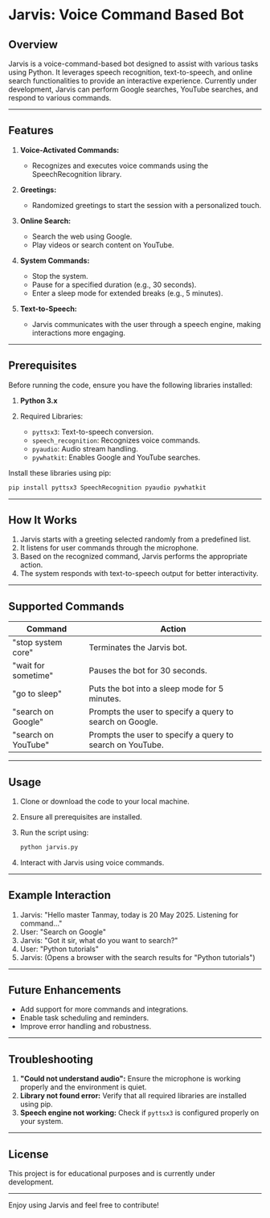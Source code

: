 # Jarvis: Voice Command Based Bot

## Overview

Jarvis is a voice-command-based bot designed to assist with various tasks using Python. It leverages speech recognition, text-to-speech, and online search functionalities to provide an interactive experience. Currently under development, Jarvis can perform Google searches, YouTube searches, and respond to various commands.

---

## Features

1. **Voice-Activated Commands:**

   * Recognizes and executes voice commands using the SpeechRecognition library.
2. **Greetings:**

   * Randomized greetings to start the session with a personalized touch.
3. **Online Search:**

   * Search the web using Google.
   * Play videos or search content on YouTube.
4. **System Commands:**

   * Stop the system.
   * Pause for a specified duration (e.g., 30 seconds).
   * Enter a sleep mode for extended breaks (e.g., 5 minutes).
5. **Text-to-Speech:**

   * Jarvis communicates with the user through a speech engine, making interactions more engaging.

---

## Prerequisites

Before running the code, ensure you have the following libraries installed:

1. **Python 3.x**
2. Required Libraries:

   * `pyttsx3`: Text-to-speech conversion.
   * `speech_recognition`: Recognizes voice commands.
   * `pyaudio`: Audio stream handling.
   * `pywhatkit`: Enables Google and YouTube searches.

Install these libraries using pip:

```bash
pip install pyttsx3 SpeechRecognition pyaudio pywhatkit
```

---

## How It Works

1. Jarvis starts with a greeting selected randomly from a predefined list.
2. It listens for user commands through the microphone.
3. Based on the recognized command, Jarvis performs the appropriate action.
4. The system responds with text-to-speech output for better interactivity.

---

## Supported Commands

| Command             | Action                                                    |
| ------------------- | --------------------------------------------------------- |
| "stop system core"  | Terminates the Jarvis bot.                                |
| "wait for sometime" | Pauses the bot for 30 seconds.                            |
| "go to sleep"       | Puts the bot into a sleep mode for 5 minutes.             |
| "search on Google"  | Prompts the user to specify a query to search on Google.  |
| "search on YouTube" | Prompts the user to specify a query to search on YouTube. |

---

## Usage

1. Clone or download the code to your local machine.
2. Ensure all prerequisites are installed.
3. Run the script using:

   ```bash
   python jarvis.py
   ```
4. Interact with Jarvis using voice commands.

---

## Example Interaction

1. Jarvis: "Hello master Tanmay, today is 20 May 2025. Listening for command..."
2. User: "Search on Google"
3. Jarvis: "Got it sir, what do you want to search?"
4. User: "Python tutorials"
5. Jarvis: (Opens a browser with the search results for "Python tutorials")

---

## Future Enhancements

* Add support for more commands and integrations.
* Enable task scheduling and reminders.
* Improve error handling and robustness.

---

## Troubleshooting

1. **"Could not understand audio":** Ensure the microphone is working properly and the environment is quiet.
2. **Library not found error:** Verify that all required libraries are installed using pip.
3. **Speech engine not working:** Check if `pyttsx3` is configured properly on your system.

---

## License

This project is for educational purposes and is currently under development.

---

Enjoy using Jarvis and feel free to contribute!
